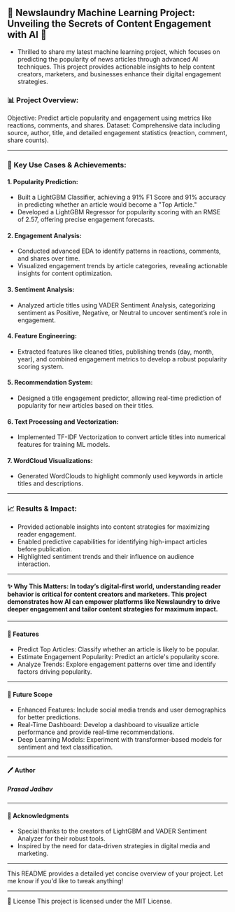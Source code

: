 ## 📰 Newslaundry Machine Learning Project: Unveiling the Secrets of Content Engagement with AI 📰

- Thrilled to share my latest machine learning project, which focuses on predicting the popularity of news articles through advanced AI techniques. This project provides actionable insights to help content creators, marketers, and businesses enhance their digital engagement strategies.

### 📊 Project Overview:

Objective: Predict article popularity and engagement using metrics like reactions, comments, and shares.
Dataset: Comprehensive data including source, author, title, and detailed engagement statistics (reaction, comment, share counts).

---

### 🚀 Key Use Cases & Achievements:

#### 1. Popularity Prediction:

- Built a LightGBM Classifier, achieving a 91% F1 Score and 91% accuracy in predicting whether an article would become a "Top Article."
- Developed a LightGBM Regressor for popularity scoring with an RMSE of 2.57, offering precise engagement forecasts.

#### 2. Engagement Analysis:

- Conducted advanced EDA to identify patterns in reactions, comments, and shares over time.
- Visualized engagement trends by article categories, revealing actionable insights for content optimization.

#### 3. Sentiment Analysis:

- Analyzed article titles using VADER Sentiment Analysis, categorizing sentiment as Positive, Negative, or Neutral to uncover sentiment’s role in engagement.

#### 4. Feature Engineering:

- Extracted features like cleaned titles, publishing trends (day, month, year), and combined engagement metrics to develop a robust popularity scoring system.

#### 5. Recommendation System:

- Designed a title engagement predictor, allowing real-time prediction of popularity for new articles based on their titles.

#### 6. Text Processing and Vectorization:

- Implemented TF-IDF Vectorization to convert article titles into numerical features for training ML models.

#### 7. WordCloud Visualizations:

- Generated WordClouds to highlight commonly used keywords in article titles and descriptions.

---

### 📈 Results & Impact:

- Provided actionable insights into content strategies for maximizing reader engagement.
- Enabled predictive capabilities for identifying high-impact articles before publication.
- Highlighted sentiment trends and their influence on audience interaction.

---

#### ✨ Why This Matters: In today’s digital-first world, understanding reader behavior is critical for content creators and marketers. This project demonstrates how AI can empower platforms like Newslaundry to drive deeper engagement and tailor content strategies for maximum impact.

---

#### 🚀 Features

- Predict Top Articles: Classify whether an article is likely to be popular.
- Estimate Engagement Popularity: Predict an article's popularity score.
- Analyze Trends: Explore engagement patterns over time and identify factors driving popularity.

---

#### 📌 Future Scope

- Enhanced Features:
Include social media trends and user demographics for better predictions.
- Real-Time Dashboard:
Develop a dashboard to visualize article performance and provide real-time recommendations.
- Deep Learning Models:
Experiment with transformer-based models for sentiment and text classification.

---

#### 🖊️ Author
##### Prasad Jadhav

---

#### 🤝 Acknowledgments
- Special thanks to the creators of LightGBM and VADER Sentiment Analyzer for their robust tools.
- Inspired by the need for data-driven strategies in digital media and marketing.

---


This README provides a detailed yet concise overview of your project. Let me know if you'd like to tweak anything!

---

📜 License
This project is licensed under the MIT License.
